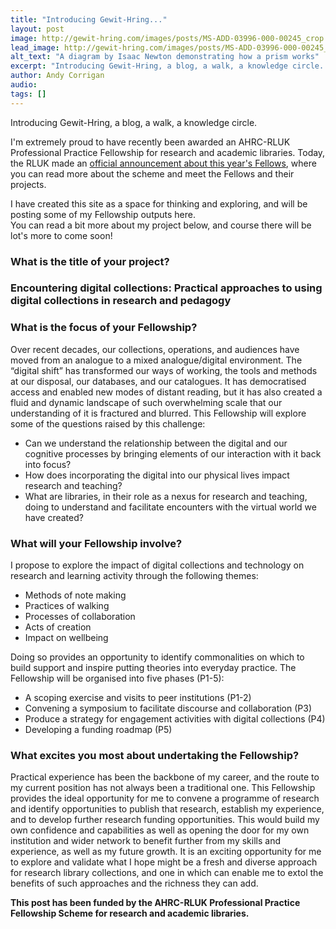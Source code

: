 ```yaml
---
title: "Introducing Gewit-Hring..."
layout: post
image: http://gewit-hring.com/images/posts/MS-ADD-03996-000-00245_crop.jpg
lead_image: http://gewit-hring.com/images/posts/MS-ADD-03996-000-00245_crop.jpg
alt_text: "A diagram by Isaac Newton demonstrating how a prism works"
excerpt: "Introducing Gewit-Hring, a blog, a walk, a knowledge circle. I've been awarded an AHRC-RLUK Professional Practice Fellowship for research and academic libraries. You can read a bit about my project here, and course there will be lot's more to come soon!"
author: Andy Corrigan
audio: 
tags: []
---
```

Introducing Gewit-Hring, a blog, a walk, a knowledge circle.  

I'm extremely proud to have recently been awarded an AHRC-RLUK Professional Practice Fellowship for research and academic libraries. Today, the RLUK made an [official announcement about this year's Fellows](https://www.rluk.ac.uk/ppfs-fellows-2/), where you can read more about the scheme and meet the Fellows and their projects.    

I have created this site as a space for thinking and exploring, and will be posting some of my Fellowship outputs here.    
You can read a bit more about my project below, and course there will be lot's more to come soon!    

### What is the title of your project?
<h3 class="fw3 f3 tc w-100 dark-grayish-red mt0 mb3 avenir">Encountering digital collections: Practical approaches to using digital collections in research and pedagogy</h3>

### What is the focus of your Fellowship? 
Over recent decades, our collections, operations, and audiences have moved from an analogue to a mixed analogue/digital environment. The “digital shift” has transformed our ways of working, the tools and methods at our disposal, our databases, and our catalogues. It has democratised access and enabled new modes of distant reading, but it has also created a fluid and dynamic landscape of such overwhelming scale that our understanding of it is fractured and blurred. This Fellowship will explore some of the questions raised by this challenge:
* Can we understand the relationship between the digital and our cognitive processes by bringing elements of our interaction with it back into focus?
* How does incorporating the digital into our physical lives impact research and teaching?
* What are libraries, in their role as a nexus for research and teaching, doing to understand and facilitate encounters with the virtual world we have created?
  
### What will your Fellowship involve? 
I propose to explore the impact of digital collections and technology on research and learning activity through the following themes:
* Methods of note making
* Practices of walking
* Processes of collaboration
* Acts of creation
* Impact on wellbeing
  
Doing so provides an opportunity to identify commonalities on which to build support and inspire putting theories into everyday practice. The Fellowship will be organised into five phases (P1-5):
* A scoping exercise and visits to peer institutions (P1-2)
* Convening a symposium to facilitate discourse and collaboration (P3)
* Produce a strategy for engagement activities with digital collections (P4)
* Developing a funding roadmap (P5)

### What excites you most about undertaking the Fellowship?
Practical experience has been the backbone of my career, and the route to my current position has not always been a traditional one. This Fellowship provides the ideal opportunity for me to convene a programme of research and identify opportunities to publish that research, establish my experience, and to develop further research funding opportunities. This would build my own confidence and capabilities as well as opening the door for my own institution and wider network to benefit further from my skills and experience, as well as my future growth. It is an exciting opportunity for me to explore and validate what I hope might be a fresh and diverse approach for research library collections, and one in which can enable me to extol the benefits of such approaches and the richness they can add.

**This post has been funded by the AHRC-RLUK Professional Practice Fellowship Scheme for research and academic libraries.**

